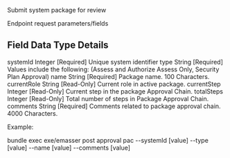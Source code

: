 Submit system package for review

Endpoint request parameters/fields

Field         Data Type  Details
-------------------------------------------------------------------------------------------------
systemId      Integer    [Required] Unique system identifier 
type          String     [Required] Values include the following: (Assess and Authorize
                                    Assess Only, Security Plan Approval)
name          String     [Required] Package name. 100 Characters.
currentRole   String     [Read-Only] Current role in active package.
currentStep   Integer    [Read-Only] Current step in the package Approval Chain.
totalSteps    Integer    [Read-Only] Total number of steps in Package Approval Chain.
comments      String     [Required] Comments related to package approval chain. 4000 Characters.

Example:

bundle exec exe/emasser post approval pac --systemId [value] --type [value] --name [value] --comments [value]